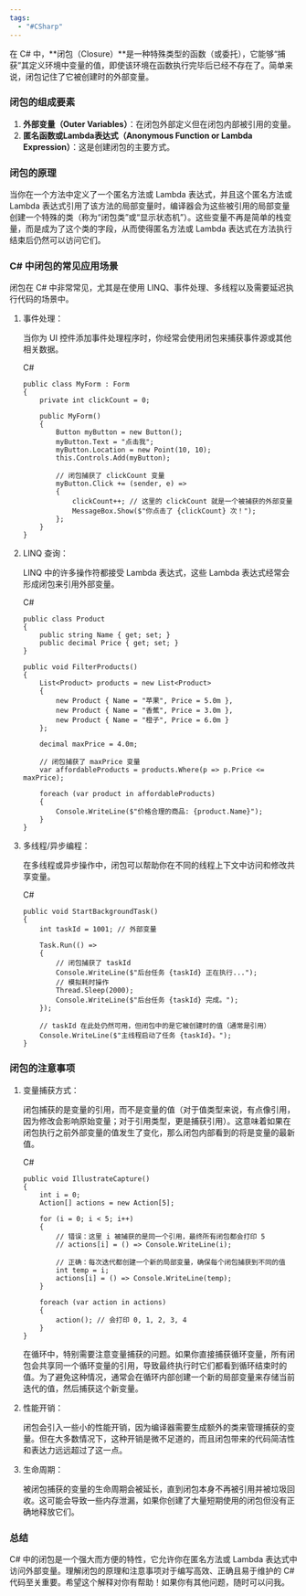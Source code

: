 ```yaml
---
tags:
  - "#CSharp"
---
```


在 C# 中，**闭包（Closure）**是一种特殊类型的函数（或委托），它能够“捕获”其定义环境中变量的值，即使该环境在函数执行完毕后已经不存在了。简单来说，闭包记住了它被创建时的外部变量。

### 闭包的组成要素

1. **外部变量（Outer Variables）**：在闭包外部定义但在闭包内部被引用的变量。
2. **匿名函数或Lambda表达式（Anonymous Function or Lambda Expression）**：这是创建闭包的主要方式。

### 闭包的原理

当你在一个方法中定义了一个匿名方法或 Lambda 表达式，并且这个匿名方法或 Lambda 表达式引用了该方法的局部变量时，编译器会为这些被引用的局部变量创建一个特殊的类（称为“闭包类”或“显示状态机”）。这些变量不再是简单的栈变量，而是成为了这个类的字段，从而使得匿名方法或 Lambda 表达式在方法执行结束后仍然可以访问它们。

### C# 中闭包的常见应用场景

闭包在 C# 中非常常见，尤其是在使用 LINQ、事件处理、多线程以及需要延迟执行代码的场景中。

1. 事件处理：
    
    当你为 UI 控件添加事件处理程序时，你经常会使用闭包来捕获事件源或其他相关数据。
    
    C#
    
    ```
    public class MyForm : Form
    {
        private int clickCount = 0;
    
        public MyForm()
        {
            Button myButton = new Button();
            myButton.Text = "点击我";
            myButton.Location = new Point(10, 10);
            this.Controls.Add(myButton);
    
            // 闭包捕获了 clickCount 变量
            myButton.Click += (sender, e) =>
            {
                clickCount++; // 这里的 clickCount 就是一个被捕获的外部变量
                MessageBox.Show($"你点击了 {clickCount} 次！");
            };
        }
    }
    ```
    
2. LINQ 查询：
    
    LINQ 中的许多操作符都接受 Lambda 表达式，这些 Lambda 表达式经常会形成闭包来引用外部变量。
    
    C#
    
    ```
    public class Product
    {
        public string Name { get; set; }
        public decimal Price { get; set; }
    }
    
    public void FilterProducts()
    {
        List<Product> products = new List<Product>
        {
            new Product { Name = "苹果", Price = 5.0m },
            new Product { Name = "香蕉", Price = 3.0m },
            new Product { Name = "橙子", Price = 6.0m }
        };
    
        decimal maxPrice = 4.0m;
    
        // 闭包捕获了 maxPrice 变量
        var affordableProducts = products.Where(p => p.Price <= maxPrice);
    
        foreach (var product in affordableProducts)
        {
            Console.WriteLine($"价格合理的商品: {product.Name}");
        }
    }
    ```
    
3. 多线程/异步编程：
    
    在多线程或异步操作中，闭包可以帮助你在不同的线程上下文中访问和修改共享变量。
    
    C#
    
    ```
    public void StartBackgroundTask()
    {
        int taskId = 1001; // 外部变量
    
        Task.Run(() =>
        {
            // 闭包捕获了 taskId
            Console.WriteLine($"后台任务 {taskId} 正在执行...");
            // 模拟耗时操作
            Thread.Sleep(2000);
            Console.WriteLine($"后台任务 {taskId} 完成。");
        });
    
        // taskId 在此处仍然可用，但闭包中的是它被创建时的值（通常是引用）
        Console.WriteLine($"主线程启动了任务 {taskId}。");
    }
    ```
    

### 闭包的注意事项

1. 变量捕获方式：
    
    闭包捕获的是变量的引用，而不是变量的值（对于值类型来说，有点像引用，因为修改会影响原始变量；对于引用类型，更是捕获引用）。这意味着如果在闭包执行之前外部变量的值发生了变化，那么闭包内部看到的将是变量的最新值。
    
    C#
    
    ```
    public void IllustrateCapture()
    {
        int i = 0;
        Action[] actions = new Action[5];
    
        for (i = 0; i < 5; i++)
        {
            // 错误：这里 i 被捕获的是同一个引用，最终所有闭包都会打印 5
            // actions[i] = () => Console.WriteLine(i);
    
            // 正确：每次迭代都创建一个新的局部变量，确保每个闭包捕获到不同的值
            int temp = i;
            actions[i] = () => Console.WriteLine(temp);
        }
    
        foreach (var action in actions)
        {
            action(); // 会打印 0, 1, 2, 3, 4
        }
    }
    ```
    
    在循环中，特别需要注意变量捕获的问题。如果你直接捕获循环变量，所有闭包会共享同一个循环变量的引用，导致最终执行时它们都看到循环结束时的值。为了避免这种情况，通常会在循环内部创建一个新的局部变量来存储当前迭代的值，然后捕获这个新变量。
    
2. 性能开销：
    
    闭包会引入一些小的性能开销，因为编译器需要生成额外的类来管理捕获的变量。但在大多数情况下，这种开销是微不足道的，而且闭包带来的代码简洁性和表达力远远超过了这一点。
    
3. 生命周期：
    
    被闭包捕获的变量的生命周期会被延长，直到闭包本身不再被引用并被垃圾回收。这可能会导致一些内存泄漏，如果你创建了大量短期使用的闭包但没有正确地释放它们。
    

### 总结

C# 中的闭包是一个强大而方便的特性，它允许你在匿名方法或 Lambda 表达式中访问外部变量。理解闭包的原理和注意事项对于编写高效、正确且易于维护的 C# 代码至关重要。希望这个解释对你有帮助！如果你有其他问题，随时可以问我。